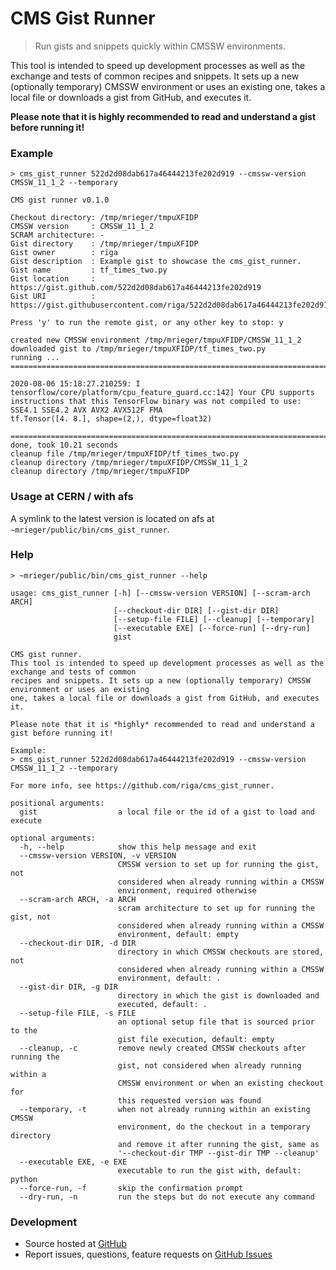 # CMS Gist Runner

> Run gists and snippets quickly within CMSSW environments.

This tool is intended to speed up development processes as well as the exchange and tests of common
recipes and snippets.
It sets up a new (optionally temporary) CMSSW environment or uses an existing
one, takes a local file or downloads a gist from GitHub, and executes it.

**Please note that it is highly recommended to read and understand a gist before running it!**


### Example

```shell
> cms_gist_runner 522d2d08dab617a46444213fe202d919 --cmssw-version CMSSW_11_1_2 --temporary

CMS gist runner v0.1.0

Checkout directory: /tmp/mrieger/tmpuXFIDP
CMSSW version     : CMSSW_11_1_2
SCRAM architecture: -
Gist directory    : /tmp/mrieger/tmpuXFIDP
Gist owner        : riga
Gist description  : Example gist to showcase the cms_gist_runner.
Gist name         : tf_times_two.py
Gist location     : https://gist.github.com/522d2d08dab617a46444213fe202d919
Gist URI          : https://gist.githubusercontent.com/riga/522d2d08dab617a46444213fe202d919/raw/c5057e4c26531a453573a1157700980e50fb9222/tf_times_two.py

Press 'y' to run the remote gist, or any other key to stop: y

created new CMSSW environment /tmp/mrieger/tmpuXFIDP/CMSSW_11_1_2
downloaded gist to /tmp/mrieger/tmpuXFIDP/tf_times_two.py
running ...
====================================================================================================

2020-08-06 15:18:27.210259: I tensorflow/core/platform/cpu_feature_guard.cc:142] Your CPU supports instructions that this TensorFlow binary was not compiled to use: SSE4.1 SSE4.2 AVX AVX2 AVX512F FMA
tf.Tensor([4. 8.], shape=(2,), dtype=float32)

====================================================================================================
done, took 10.21 seconds
cleanup file /tmp/mrieger/tmpuXFIDP/tf_times_two.py
cleanup directory /tmp/mrieger/tmpuXFIDP/CMSSW_11_1_2
cleanup directory /tmp/mrieger/tmpuXFIDP
```


### Usage at CERN / with afs

A symlink to the latest version is located on afs at `~mrieger/public/bin/cms_gist_runner`.


### Help

```shell
> ~mrieger/public/bin/cms_gist_runner --help

usage: cms_gist_runner [-h] [--cmssw-version VERSION] [--scram-arch ARCH]
                       [--checkout-dir DIR] [--gist-dir DIR]
                       [--setup-file FILE] [--cleanup] [--temporary]
                       [--executable EXE] [--force-run] [--dry-run]
                       gist

CMS gist runner.
This tool is intended to speed up development processes as well as the exchange and tests of common
recipes and snippets. It sets up a new (optionally temporary) CMSSW environment or uses an existing
one, takes a local file or downloads a gist from GitHub, and executes it.

Please note that it is *highly* recommended to read and understand a gist before running it!

Example:
> cms_gist_runner 522d2d08dab617a46444213fe202d919 --cmssw-version CMSSW_11_1_2 --temporary

For more info, see https://github.com/riga/cms_gist_runner.

positional arguments:
  gist                  a local file or the id of a gist to load and execute

optional arguments:
  -h, --help            show this help message and exit
  --cmssw-version VERSION, -v VERSION
                        CMSSW version to set up for running the gist, not
                        considered when already running within a CMSSW
                        environment, required otherwise
  --scram-arch ARCH, -a ARCH
                        scram architecture to set up for running the gist, not
                        considered when already running within a CMSSW
                        environment, default: empty
  --checkout-dir DIR, -d DIR
                        directory in which CMSSW checkouts are stored, not
                        considered when already running within a CMSSW
                        environment, default: .
  --gist-dir DIR, -g DIR
                        directory in which the gist is downloaded and
                        executed, default: .
  --setup-file FILE, -s FILE
                        an optional setup file that is sourced prior to the
                        gist file execution, default: empty
  --cleanup, -c         remove newly created CMSSW checkouts after running the
                        gist, not considered when already running within a
                        CMSSW environment or when an existing checkout for
                        this requested version was found
  --temporary, -t       when not already running within an existing CMSSW
                        environment, do the checkout in a temporary directory
                        and remove it after running the gist, same as
                        '--checkout-dir TMP --gist-dir TMP --cleanup'
  --executable EXE, -e EXE
                        executable to run the gist with, default: python
  --force-run, -f       skip the confirmation prompt
  --dry-run, -n         run the steps but do not execute any command
```

### Development

- Source hosted at [GitHub](https://github.com/riga/cms_gist_runner)
- Report issues, questions, feature requests on [GitHub Issues](https://github.com/riga/cms_gist_runner/issues)
